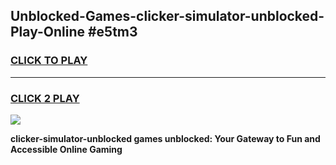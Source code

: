 
## Unblocked-Games-clicker-simulator-unblocked-Play-Online #e5tm3
<h3>
<a href="https://news.freeplayer.one?title=clicker-simulator-unblocked&ref=3">CLICK TO PLAY</a></h3>
<hr>

<h3>
<a href="https://news.freeplayer.one?title=clicker-simulator-unblocked&ref=3">CLICK 2 PLAY</a>
  
</h3>

<a href="https://news.freeplayer.one?title=clicker-simulator-unblocked&ref=3"><img src="https://clearcache.store/games.png"></a>


**clicker-simulator-unblocked games unblocked: Your Gateway to Fun and Accessible Online Gaming**
